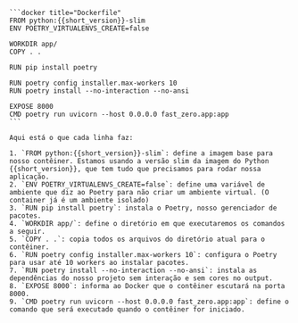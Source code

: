 	```docker title="Dockerfile"
	FROM python:{{short_version}}-slim
	ENV POETRY_VIRTUALENVS_CREATE=false

	WORKDIR app/
	COPY . .

	RUN pip install poetry

	RUN poetry config installer.max-workers 10
	RUN poetry install --no-interaction --no-ansi

	EXPOSE 8000
	CMD poetry run uvicorn --host 0.0.0.0 fast_zero.app:app
	```

	Aqui está o que cada linha faz:

	1. `FROM python:{{short_version}}-slim`: define a imagem base para nosso contêiner. Estamos usando a versão slim da imagem do Python {{short_version}}, que tem tudo que precisamos para rodar nossa aplicação.
	2. `ENV POETRY_VIRTUALENVS_CREATE=false`: define uma variável de ambiente que diz ao Poetry para não criar um ambiente virtual. (O container já é um ambiente isolado)
	3. `RUN pip install poetry`: instala o Poetry, nosso gerenciador de pacotes.
	4. `WORKDIR app/`: define o diretório em que executaremos os comandos a seguir.
	5. `COPY . .`: copia todos os arquivos do diretório atual para o contêiner.
	6. `RUN poetry config installer.max-workers 10`: configura o Poetry para usar até 10 workers ao instalar pacotes.
	7. `RUN poetry install --no-interaction --no-ansi`: instala as dependências do nosso projeto sem interação e sem cores no output.
	8. `EXPOSE 8000`: informa ao Docker que o contêiner escutará na porta 8000.
	9. `CMD poetry run uvicorn --host 0.0.0.0 fast_zero.app:app`: define o comando que será executado quando o contêiner for iniciado.
